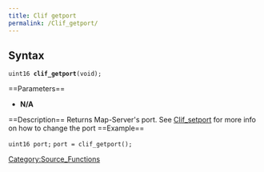 ```yaml
---
title: Clif getport
permalink: /Clif_getport/
---
```


Syntax
------

`uint16 `**`clif_getport`**`(void);`

==Parameters==

-   **N/A**

==Description== Returns Map-Server's port.
See [Clif_setport](Clif_setport) for more info on how to change the port
==Example==

`uint16 port;`
`port = clif_getport();`

[Category:Source_Functions](Source_Functions)